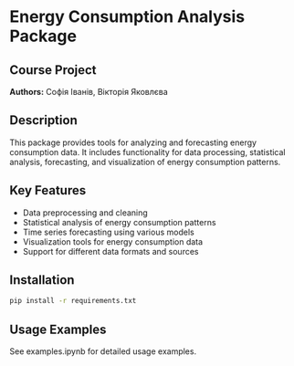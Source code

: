 # Energy Consumption Analysis Package
## Course Project
**Authors:** Софія Іванів, Вікторія Яковлєва

## Description
This package provides tools for analyzing and forecasting energy consumption data. It includes functionality for data processing, statistical analysis, forecasting, and visualization of energy consumption patterns.

## Key Features
- Data preprocessing and cleaning
- Statistical analysis of energy consumption patterns
- Time series forecasting using various models
- Visualization tools for energy consumption data
- Support for different data formats and sources

## Installation
```bash
pip install -r requirements.txt
```

## Usage Examples
See examples.ipynb for detailed usage examples.
